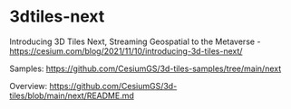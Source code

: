 # 3dtiles-next

Introducing 3D Tiles Next, Streaming Geospatial to the Metaverse - https://cesium.com/blog/2021/11/10/introducing-3d-tiles-next/

Samples: https://github.com/CesiumGS/3d-tiles-samples/tree/main/next

Overview: https://github.com/CesiumGS/3d-tiles/blob/main/next/README.md
